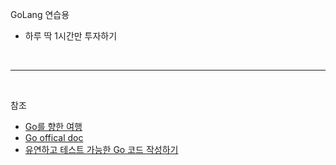 GoLang 연습용
- 하루 딱 1시간만 투자하기
<br>

---

<br>

참조
- [Go를 향한 여행](go-tour-ko.appspot.com)
- [Go offical doc](https://go.dev/)
- [유연하고 테스트 가능한 Go 코드 작성하기](https://medium.com/daangn/how-to-write-a-testable-golang-code-4c0e67612bb8)
